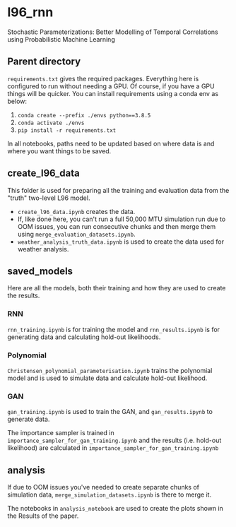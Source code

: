 # l96_rnn
Stochastic Parameterizations: Better Modelling of Temporal Correlations using Probabilistic Machine Learning

## Parent directory ##

`requirements.txt` gives the required packages. Everything here is configured to run without needing a GPU. Of course, if you have a GPU things will be quicker. You can install requirements using a conda env as below:
1. `conda create --prefix ./envs python==3.8.5`
2. `conda activate ./envs`
3. `pip install -r requirements.txt`

In all notebooks, paths need to be updated based on where data is and where you want things to be saved.

## create_l96_data ##

This folder is used for preparing all the training and evaluation data from the "truth" two-level L96 model.

- `create_l96_data.ipynb` creates the data. 
- If, like done here, you can't run a full 50,000 MTU simulation run due to OOM issues, you can run consecutive chunks and then merge them using `merge_evaluation_datasets.ipynb`.
- `weather_analysis_truth_data.ipynb` is used to create the data used for weather analysis.

## saved_models ##

Here are all the models, both their training and how they are used to create the results.

### RNN ###

`rnn_training.ipynb` is for training the model and `rnn_results.ipynb` is for generating data and calculating hold-out likelihoods.

### Polynomial ###

`Christensen_polynomial_parameterisation.ipynb` trains the polynomial model and is used to simulate data and calculate hold-out likelihood.

### GAN ###

`gan_training.ipynb` is used to train the GAN, and `gan_results.ipynb` to generate data.

The importance sampler is trained in `importance_sampler_for_gan_training.ipynb` and the results (i.e. hold-out likelihood) are calculated in `importance_sampler_for_gan_training.ipynb`

## analysis ##

If due to OOM issues you've needed to create separate chunks of simulation data, `merge_simulation_datasets.ipynb` is there to merge it.

The notebooks in `analysis_notebook` are used to create the plots shown in the Results of the paper.

